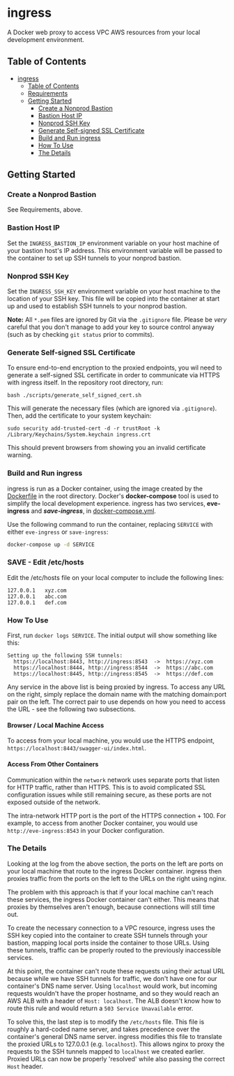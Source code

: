 # ingress

A Docker web proxy to access VPC AWS resources from your local development environment.

## Table of Contents

- [ingress](#ingress)
  - [Table of Contents](#table-of-contents)
  - [Requirements](#requirements)
  - [Getting Started](#getting-started)
    - [Create a Nonprod Bastion](#create-a-nonprod-bastion)
    - [Bastion Host IP](#bastion-host-ip)
    - [Nonprod SSH Key](#nonprod-ssh-key)
    - [Generate Self-signed SSL Certificate](#generate-self-signed-ssl-certificate)
    - [Build and Run ingress](#build-and-run-ingress)
    - [How To Use](#how-to-use)
    - [The Details](#the-details)

## Getting Started

### Create a Nonprod Bastion

See Requirements, above.

### Bastion Host IP

Set the `INGRESS_BASTION_IP` environment variable on your host machine of your bastion host's IP address. This environment variable will be passed to the container to set up SSH tunnels to your nonprod bastion.

### Nonprod SSH Key

Set the `INGRESS_SSH_KEY` environment variable on your host machine to the location of your SSH key. This file will be copied into the container at start up and used to establish SSH tunnels to your nonprod bastion.

**Note:** All `*.pem` files are ignored by Git via the `.gitignore` file. Please be *very* careful that you don't manage to add your key to source control anyway (such as by checking `git status` prior to commits).

### Generate Self-signed SSL Certificate

To ensure end-to-end encryption to the proxied endpoints, you wil need to generate a self-signed SSL certificate in order to communicate via HTTPS with ingress itself. In the repository root directory, run:

`bash ./scripts/generate_self_signed_cert.sh`

This will generate the necessary files (which are ignored via `.gitignore`). Then, add the certificate to your system keychain:

`sudo security add-trusted-cert -d -r trustRoot -k /Library/Keychains/System.keychain ingress.crt`

This should prevent browsers from showing you an invalid certificate warning.

### Build and Run ingress

ingress is run as a Docker container, using the image created by the [Dockerfile](Dockerfile) in the root directory.
Docker's **docker-compose** tool is used to simplify the local development experience. ingress has two services, **eve-ingress** and ***save-ingress***, in [docker-compose.yml](docker-compose.yml).

Use the following command to run the container, replacing `SERVICE` with either `eve-ingress` or `save-ingress`:

``` bash
docker-compose up -d SERVICE
```
### SAVE - Edit /etc/hosts
Edit the /etc/hosts file on your local computer to include the following lines:

```
127.0.0.1	xyz.com
127.0.0.1	abc.com
127.0.0.1	def.com
```

###  How To Use

First, run `docker logs SERVICE`. The initial output will show something like this:

```
Setting up the following SSH tunnels:
  https://localhost:8443, http://ingress:8543  ->  https://xyz.com
  https://localhost:8444, http://ingress:8544  ->  https://abc.com
  https://localhost:8445, http://ingress:8545  ->  https://def.com
```

Any service in the above list is being proxied by ingress. To access any URL on the right, simply replace the domain name with the matching domain:port pair on the left. The correct pair to use depends on how you need to access the URL - see the following two subsections.

#### Browser / Local Machine Access

To access from your local machine, you would use the HTTPS endpoint, `https://localhost:8443/swagger-ui/index.html`.

#### Access From Other Containers

Communication within the `network` network uses separate ports that listen for HTTP traffic, rather than HTTPS. This is to avoid complicated SSL configuration issues while still remaining secure, as these ports are not exposed outside of the network.

The intra-network HTTP port is the port of the HTTPS connection + 100. For example, to access from another Docker container, you would use `http://eve-ingress:8543` in your Docker configuration.

### The Details

Looking at the log from the above section, the ports on the left are ports on your local machine that route to the ingress Docker container. ingress then proxies traffic from the ports on the left to the URLs on the right using nginx.

The problem with this approach is that if your local machine can't reach these services, the ingress Docker container can't either. This means that proxies by themselves aren't enough, because connections will still time out.

To create the necessary connection to a VPC resource, ingress uses the SSH key copied into the container to create SSH tunnels through your bastion, mapping local ports inside the container to those URLs. Using these tunnels, traffic can be properly routed to the previously inaccessible services.

At this point, the container can't route these requests using their actual URL because while we have SSH tunnels for traffic, we don't have one for our container's DNS name server. Using `localhost` would work, but incoming requests wouldn't have the proper hostname, and so they would reach an AWS ALB with a header of `Host: localhost`. The ALB doesn't know how to route this rule and would return a `503 Service Unavailable` error.

To solve this, the last step is to modify the `/etc/hosts` file. This file is roughly a hard-coded name server, and takes precedence over the container's general DNS name server. ingress modifies this file to translate the proxied URLs to 127.0.0.1 (e.g. `localhost`). This allows nginx to proxy the requests to the SSH tunnels mapped to `localhost` we created earlier. Proxied URLs can now be properly 'resolved' while also passing the correct `Host` header.